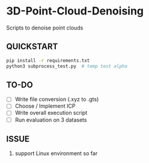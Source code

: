 # 3D-Point-Cloud-Denoising
Scripts to denoise point clouds

## QUICKSTART
```bash
pip install -r requirements.txt
python3 subprocess_test.py  # temp test alpha 
```

## TO-DO 
- [ ] Write file conversion (.xyz to .gts)
- [ ] Choose / Implement ICP 
- [ ] Write overall execution script
- [ ] Run evaluation on 3 datasets

## ISSUE
1. support Linux environment so far 
